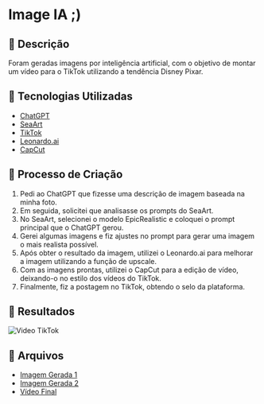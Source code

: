 # Image IA ;)

## 📒 Descrição
Foram geradas imagens por inteligência artificial, com o objetivo de montar um vídeo para o TikTok utilizando a tendência Disney Pixar.

## 🤖 Tecnologias Utilizadas
- [ChatGPT](https://www.openai.com/chatgpt)
- [SeaArt](https://www.seaart.ai)
- [TikTok](https://www.tiktok.com)
- [Leonardo.ai](https://www.leonardo.ai)
- [CapCut](https://www.capcut.com)

## 🧐 Processo de Criação
1. Pedi ao ChatGPT que fizesse uma descrição de imagem baseada na minha foto.
2. Em seguida, solicitei que analisasse os prompts do SeaArt.
3. No SeaArt, selecionei o modelo EpicRealistic e coloquei o prompt principal que o ChatGPT gerou.
4. Gerei algumas imagens e fiz ajustes no prompt para gerar uma imagem o mais realista possível.
5. Após obter o resultado da imagem, utilizei o Leonardo.ai para melhorar a imagem utilizando a função de upscale.
6. Com as imagens prontas, utilizei o CapCut para a edição de vídeo, deixando-o no estilo dos vídeos do TikTok.
7. Finalmente, fiz a postagem no TikTok, obtendo o selo da plataforma.

## 🚀 Resultados
![Video TikTok](https://www.tiktok.com/@millenacoelho98/video/7382299494131551493?is_from_webapp=1&sender_device=pc&web_id=7372365129021949446)
## 📁 Arquivos
- [Imagem Gerada 1](exemplos/image_IA/imagemseart_leonardo_ia.jpg)
- [Imagem Gerada 2](exemplos/image_IA/imagemcartoon.jpg)
- [Vídeo Final](exemplos/image_IA/video_tiktok.mp4)
